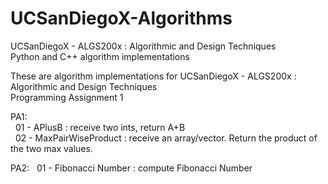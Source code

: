 # UCSanDiegoX-Algorithms
UCSanDiegoX -  ALGS200x : Algorithmic and Design Techniques  
Python and C++ algorithm implementations

These are algorithm implementations for UCSanDiegoX -  ALGS200x : Algorithmic and Design Techniques  
Programming Assignment 1

PA1:  
&nbsp; 01 - APlusB : receive two ints, return A+B  
&nbsp; 02 - MaxPairWiseProduct : receive an array/vector. Return the product of the two max values.  

PA2:
&nbsp;  01 - Fibonacci Number : compute Fibonacci Number
